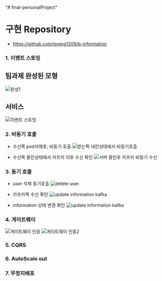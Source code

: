 "# final-personalProject" 

# 구현 Repository
- https://github.com/gyong1209/b-information

### 1. 이벤트 스토밍

## 팀과제 완성된 모형
![완성1](https://user-images.githubusercontent.com/25577890/91920135-1f0f4280-ed03-11ea-8a73-a0f939928ead.PNG)

## 서비스 
![이벤트 스토밍](https://user-images.githubusercontent.com/53261680/92063969-6109b880-edd7-11ea-8a30-73afb2a287c8.PNG)

### 2. 비동기 호출
 - 수신쪽 pod삭제후, 비동기 호출
![받는쪽 내린상태에서 비동기호출](https://user-images.githubusercontent.com/53261680/92065267-543a9400-edda-11ea-83b3-9c08bcfe2252.PNG)

 - 수신쪽 올린상태에서 카프카 이후 수신 확인
 ![서버 올린후 카프카 비동기 수신](https://user-images.githubusercontent.com/53261680/92065319-73d1bc80-edda-11ea-8beb-415dbcfe4e64.PNG)


### 3. 동기 호출
  - user 삭제 동기호출
  ![delete user](https://user-images.githubusercontent.com/53261680/92065352-84823280-edda-11ea-9829-77bd4f920b81.PNG)
  
  - 카프카쪽 수신 확인
  ![update information kafka](https://user-images.githubusercontent.com/53261680/92065553-e2167f00-edda-11ea-81e8-ccab3455545a.PNG)
  
  - information 상태 변경 확인
  ![update information kafka](https://user-images.githubusercontent.com/53261680/92065480-c4491a00-edda-11ea-9ea2-a7e88de8d1d3.PNG)


### 4. 게이트웨이
![게이트웨이 인증](https://user-images.githubusercontent.com/53261680/92065837-5ea95d80-eddb-11ea-8f25-d596648c0d9a.PNG)
![게이트웨이 인증2](https://user-images.githubusercontent.com/53261680/92065839-5f41f400-eddb-11ea-848e-59ccb523ed0b.PNG)

### 5. CQRS


### 6. AutoScale out



### 7. 무정지배포
